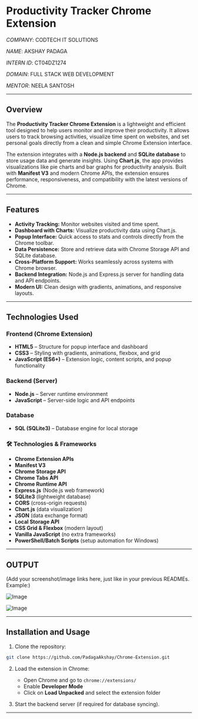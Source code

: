 # Productivity Tracker Chrome Extension  

*COMPANY*: CODTECH IT SOLUTIONS  

*NAME*: AKSHAY PADAGA  

*INTERN ID*: CT04DZ1274  

*DOMAIN*: FULL STACK WEB DEVELOPMENT  

*MENTOR*: NEELA SANTOSH  

---

## Overview  

The **Productivity Tracker Chrome Extension** is a lightweight and efficient tool designed to help users monitor and improve their productivity. It allows users to track browsing activities, visualize time spent on websites, and set personal goals directly from a clean and simple Chrome Extension interface.  

The extension integrates with a **Node.js backend** and **SQLite database** to store usage data and generate insights. Using **Chart.js**, the app provides visualizations like pie charts and bar graphs for productivity analysis. Built with **Manifest V3** and modern Chrome APIs, the extension ensures performance, responsiveness, and compatibility with the latest versions of Chrome.  

---

## Features  

- **Activity Tracking:** Monitor websites visited and time spent.  
- **Dashboard with Charts:** Visualize productivity data using Chart.js.  
- **Popup Interface:** Quick access to stats and controls directly from the Chrome toolbar.  
- **Data Persistence:** Store and retrieve data with Chrome Storage API and SQLite database.  
- **Cross-Platform Support:** Works seamlessly across systems with Chrome browser.  
- **Backend Integration:** Node.js and Express.js server for handling data and API endpoints.  
- **Modern UI:** Clean design with gradients, animations, and responsive layouts.  

---

## Technologies Used  

### Frontend (Chrome Extension)  
- **HTML5** – Structure for popup interface and dashboard  
- **CSS3** – Styling with gradients, animations, flexbox, and grid  
- **JavaScript (ES6+)** – Extension logic, content scripts, and popup functionality  

### Backend (Server)  
- **Node.js** – Server runtime environment  
- **JavaScript** – Server-side logic and API endpoints  

### Database  
- **SQL (SQLite3)** – Database engine for local storage  

### 🛠️ Technologies & Frameworks  
- **Chrome Extension APIs**  
- **Manifest V3**  
- **Chrome Storage API**  
- **Chrome Tabs API**  
- **Chrome Runtime API**  
- **Express.js** (Node.js web framework)  
- **SQLite3** (lightweight database)  
- **CORS** (cross-origin requests)  
- **Chart.js** (data visualization)  
- **JSON** (data exchange format)  
- **Local Storage API**  
- **CSS Grid & Flexbox** (modern layout)  
- **Vanilla JavaScript** (no extra frameworks)  
- **PowerShell/Batch Scripts** (setup automation for Windows)  

---

## OUTPUT  

(Add your screenshot/image links here, just like in your previous READMEs. Example:)  

![Image](https://github.com/user-attachments/assets/4ece09c9-3fb0-47ce-96ff-c373f4886880)

![Image](https://github.com/user-attachments/assets/6f5d2c99-7af3-4310-993a-a573f7d8909e)

---

## Installation and Usage  

1. Clone the repository:  

```bash
git clone https://github.com/PadagaAkshay/Chrome-Extension.git
```  

2. Load the extension in Chrome:  
   - Open Chrome and go to `chrome://extensions/`  
   - Enable **Developer Mode**  
   - Click on **Load Unpacked** and select the extension folder  

3. Start the backend server (if required for database syncing).  

---
